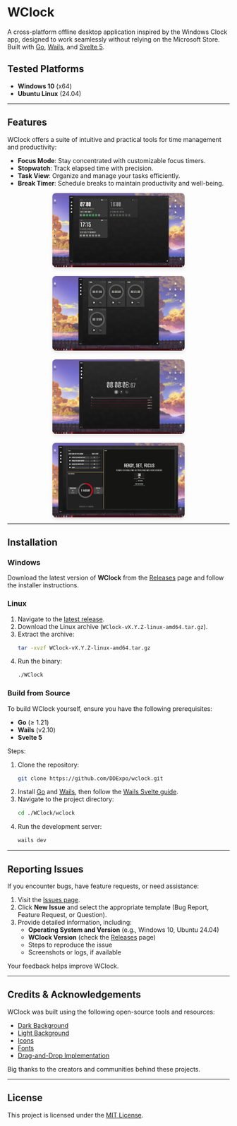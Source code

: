 # WClock
A cross-platform offline desktop application inspired by the Windows Clock app, designed to work seamlessly without relying on the Microsoft Store. Built with [Go](https://go.dev/), [Wails](https://wails.io/), and [Svelte 5](https://svelte.dev).

## Tested Platforms
- **Windows 10** (x64)
- **Ubuntu Linux** (24.04)

---

## Features
WClock offers a suite of intuitive and practical tools for time management and productivity:

- **Focus Mode**: Stay concentrated with customizable focus timers.
- **Stopwatch**: Track elapsed time with precision.
- **Task View**: Organize and manage your tasks efficiently.
- **Break Timer**: Schedule breaks to maintain productivity and well-being.

<div style="display: flex; flex-wrap: wrap; gap: 20px; justify-content: center;">
  <img src="images/2025-08-06_20-27-46.png" alt="Focus Mode" width="300" style="border-radius: 8px; box-shadow: 0 4px 8px rgba(0,0,0,0.1);">
  <img src="images/2025-08-06_20-29-19.png" alt="Stopwatch" width="300" style="border-radius: 8px; box-shadow: 0 4px 8px rgba(0,0,0,0.1);">
  <img src="images/2025-08-06_20-30-09.png" alt="Task View" width="300" style="border-radius: 8px; box-shadow: 0 4px 8px rgba(0,0,0,0.1);">
  <img src="images/2025-08-06_20-32-13.png" alt="Break Timer" width="300" style="border-radius: 8px; box-shadow: 0 4px 8px rgba(0,0,0,0.1);">
</div>

---

## Installation

### Windows
Download the latest version of **WClock** from the [Releases](https://github.com/DDExpo/wclock/releases) page and follow the installer instructions.

### Linux
1. Navigate to the [latest release](https://github.com/DDExpo/wclock/releases/latest).
2. Download the Linux archive (`WClock-vX.Y.Z-linux-amd64.tar.gz`).
3. Extract the archive:
   ```bash
   tar -xvzf WClock-vX.Y.Z-linux-amd64.tar.gz
   ```
4. Run the binary:
   ```bash
   ./WClock
   ```

### Build from Source
To build WClock yourself, ensure you have the following prerequisites:
- **Go** (≥ 1.21)
- **Wails** (v2.10)
- **Svelte 5**

Steps:
1. Clone the repository:
   ```bash
   git clone https://github.com/DDExpo/wclock.git
   ```
2. Install [Go](https://go.dev/) and [Wails](https://wails.io/), then follow the [Wails Svelte guide](https://wails.io/docs/guides/sveltekit/).
3. Navigate to the project directory:
   ```bash
   cd ./WClock/wclock
   ```
4. Run the development server:
   ```bash
   wails dev
   ```

---

## Reporting Issues
If you encounter bugs, have feature requests, or need assistance:

1. Visit the [Issues page](https://github.com/DDExpo/wclock/issues).
2. Click **New Issue** and select the appropriate template (Bug Report, Feature Request, or Question).
3. Provide detailed information, including:
   - **Operating System and Version** (e.g., Windows 10, Ubuntu 24.04)
   - **WClock Version** (check the [Releases](https://github.com/DDExpo/wclock/releases) page)
   - Steps to reproduce the issue
   - Screenshots or logs, if available

Your feedback helps improve WClock.

---

## Credits & Acknowledgements
WClock was built using the following open-source tools and resources:
- [Dark Background](https://www.svgbackgrounds.com/)
- [Light Background](https://bgjar.com)
- [Icons](https://www.flaticon.com/uicons)
- [Fonts](https://www.fontspace.com/beautiful-police-officer-font-f113574)
- [Drag-and-Drop Implementation](https://github.com/isaacHagoel/svelte-dnd-action)

Big thanks to the creators and communities behind these projects.

---

## License
This project is licensed under the [MIT License](LICENSE).